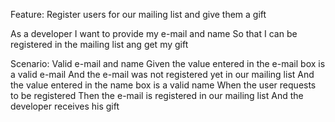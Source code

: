 Feature: Register users for our mailing list and give them a gift

  As a developer 
  I want to provide my e-mail and name
  So that I can be registered in the mailing list ang get my gift

  Scenario: Valid e-mail and name
    Given the value entered in the e-mail box is a valid e-mail
    And the e-mail was not registered yet in our mailing list
    And the value entered in the name box is a valid name
    When the user requests to be registered
    Then the e-mail is registered in our mailing list
    And the developer receives his gift